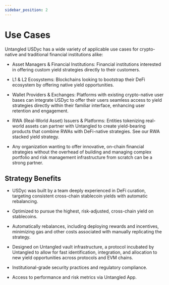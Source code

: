 ```yaml
---
sidebar_position: 2
---
```


# Use Cases
Untangled USDyc has a wide variety of applicable use cases for crypto-native and traditional financial institutions alike:

- Asset Managers & Financial Institutions: Financial institutions interested in offering custom yield strategies directly to their customers.

- L1 & L2 Ecosystems: Blockchains looking to bootstrap their DeFi ecosystem by offering native yield opportunities.

- Wallet Providers & Exchanges: Platforms with existing crypto-native user bases can integrate USDyc to offer their users seamless access to yield strategies directly within their familiar interface, enhancing user retention and engagement.

- RWA (Real-World Asset) Issuers & Platforms: Entities tokenizing real-world assets can partner with Untangled to create yield-bearing products that combine RWAs with DeFi-native strategies. See our RWA stacked yield strategy.

- Any organization wanting to offer innovative, on-chain financial strategies without the overhead of building and managing complex portfolio and risk management infrastructure from scratch can be a strong partner.

## Strategy Benefits

- USDyc was built by a team deeply experienced in DeFi curation, targeting consistent cross-chain stablecoin yields with automatic rebalancing.

- Optimized to pursue the highest, risk-adjusted, cross-chain yield on stablecoins.

- Automatically rebalances, including deploying rewards and incentives, minimizing gas and other costs associated with manually replicating the strategy.

- Designed on Untangled vault infrastructure, a protocol incubated by Untangled to allow for fast identification, integration, and allocation to new yield opportunities across protocols and EVM chains.
  
- Institutional-grade security practices and regulatory compliance.

- Access to performance and risk metrics via Untangled App.
